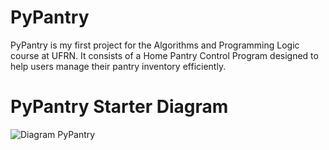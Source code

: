 # PyPantry

PyPantry is my first project for the Algorithms and Programming Logic course at UFRN. It consists of a Home Pantry Control Program designed to help users manage their pantry inventory efficiently.

# PyPantry Starter Diagram
![Diagram PyPantry](https://github.com/0Haki/PyPantry/assets/161907293/4fb2a109-31e8-445e-a6a6-205896f09086)
